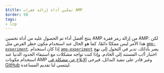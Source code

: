 ```yaml
---
$title: تمكين أداة إزالة فقرات AMP
$order: 50
tags:
- lcp
---
```


ينتج أفضل أداء تم الحصول عليه من أداة تحسين AMP من إزالة رمز فقرة AMP. لكن هذا الأمر ليس ممكنًا دائمًا، كما هو الحال عند استخدام مكون حظر العرض مثل [`amp-experiment`](https://amp.dev/documentation/components/amp-experiment/?format=websites). إذا كان استخدام [`amp-experiment`](https://amp.dev/documentation/components/amp-experiment/?format=websites) يضر بأدائك، تدبر في التحول إلى نهج اختبار أ/ب المستند إلى الخادم. وإذا كنت تواجه مشكلات مع استيفاء الحدود الدنيا عند استخدام مكونات AMP وغير قادر على تنفيذ البدائل، فيرجى [الإبلاغ عن مشكلة في GitHub](https://github.com/ampproject/amphtml/issues/new?assignees=&labels=Type%3A+Page+experience&template=page-experience.md&title=Page+experience+issue) ليتنسى لنا تقديم المساعدة.
